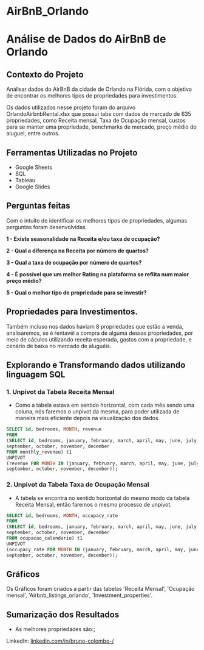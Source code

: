 # AirBnB_Orlando
# Análise de Dados do AirBnB de Orlando

## Contexto do Projeto
Análisar dados do AirBnB da cidade de Orlando na Flórida, com o objetivo de encontrar os melhores tipos de propriedades para investimentos.

Os dados utilizados nesse projeto foram do arquivo OrlandoAirbnbRental.xlsx que possui tabs com dados de mercado de 635 propriedades, como Receita mensal, Taxa de Ocupação mensal, custos para se manter uma propriedade, benchmarks de mercado, preço médio do aluguel, entre outros. 

## Ferramentas Utilizadas no Projeto
- Google Sheets
- SQL
- Tableau
- Google Slides

## Perguntas feitas
Com o intuito de identificar os melhores tipos de propriedades, algumas perguntas foram desenvolvidas.

**1 - Existe seasonalidade na Receita e/ou taxa de ocupação?**

**2 - Qual a diferença na Receita por número de quartos?**

**3 - Qual a taxa de ocupação por número de quartos?**

**4 - É possível que um melhor Rating na plataforma se reflita num maior preço médio?**

**5 - Qual o melhor tipo de propriedade para se investir?**

## Propriedades para Investimentos.
Também incluso nos dados haviam 8 propriedades que estão a venda, analisaremos, se é rentavél a compra de alguma dessas propriedades, por meio de cáculos utilizando receita esperada, gastos com a propriedade, e cenário de baixa no mercado de aluguéis.
 

## Explorando e Transformando dados utilizando linguagem SQL
### 1. Unpivot da Tabela Receita Mensal
* Como a tabela estava em sentido horizontal, com cada mês sendo uma coluna, nós faremos o unpivot da mesma, para poder utilizada de maneira mais eficiente depois na visualização dos dados.

```sql
SELECT id, bedrooms, MONTH, revenue 
FROM
(SELECT id, bedrooms, january, february, march, april, may, june, july, august,
september, october, november, december
FROM monthly_reveneu) t1
UNPIVOT
(revenue FOR MONTH IN (january, february, march, april, may, june, july, august,
september, october, november, december));
```

### 2. Unpivot da Tabela Taxa de Ocupação Mensal
* A tabela se encontra no sentido horizontal do mesmo modo da tabela Receita Mensal, então faremos o mesmo processo de unpivot.
```sql
SELECT id, bedrooms, MONTH, occupacy_rate 
FROM
(SELECT id, bedrooms, january, february, march, april, may, june, july, august,
september, october, november, december
FROM ocupacao_calendario) t1
UNPIVOT
(occupacy_rate FOR MONTH IN (january, february, march, april, may, june, july, august,
september, october, november, december));
```

## Gráficos
Os Gráficos foram criados a partir das tabelas 'Receita Mensal', 'Ocupação mensal', 'Airbnb_listings_orlando', 'Investment_properties'.

## Sumarização dos Resultados

- As melhores propriedades são:;


LinkedIn: [linkedin.com/in/bruno-colombo-/](https://www.linkedin.com/in/bruno-colombo-)


